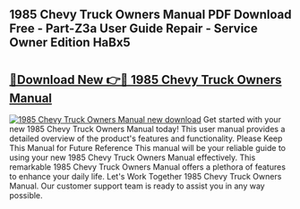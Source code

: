 ## 1985 Chevy Truck Owners Manual PDF Download Free - Part-Z3a User Guide Repair - Service Owner Edition HaBx5

# <h2><a href="http://bc3935.oget.top/?id=1985+Chevy+Truck+Owners+Manual">🔗Download New 👉🔴 1985 Chevy Truck Owners Manual</a></h2>

[![1985 Chevy Truck Owners Manual new download](https://i.imgur.com/5g1atiW.png)](http://bc3935.oget.top/?id=1985+Chevy+Truck+Owners+Manual)
Get started with your new 1985 Chevy Truck Owners Manual today! This user manual provides a detailed overview of the product's features and functionality. Please Keep This Manual for Future Reference This manual will be your reliable guide to using your new 1985 Chevy Truck Owners Manual effectively. This remarkable 1985 Chevy Truck Owners Manual offers a plethora of features to enhance your daily life. Let's Work Together 1985 Chevy Truck Owners Manual. Our customer support team is ready to assist you in any way possible.
